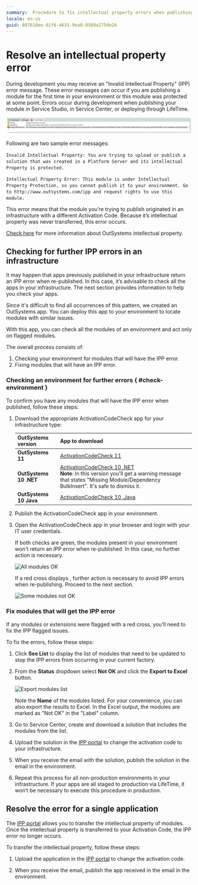 ```yaml
---
summary:  Procedure to fix intellectual property errors when publishing or deploying apps. Includes an OutSystems app and instructions to check your environments for future errors.
locale: en-us
guid: 807610ee-01f6-4631-9ea0-0509a275de26
---
```


# Resolve an intellectual property error

During development you may receive an "Invalid Intellectual Property" (IPP) error message. 
These error messages can occur if you are publishing a module for the first time in your environment or this module was protected at some point. Errors occur during development when publishing your module in Service Studio, in Service Center, or deploying through LifeTime.

![IPP error publishing](images/ipp-error-publish_SS.png)

Following are two sample error messages:

```Invalid Intellectual Property: You are trying to upload or publish a solution that was created in a Platform Server and its intellectual Property is protected.```

```Intellectual Property Error: This module is under Intellectual Property Protection, so you cannot publish it to your environment. Go to http://www.outsystems.com/ipp and request rights to use this module.```


This error means that the module you’re trying to publish originated in an infrastructure with a different Activation Code. Because it’s intellectual property was never transferred, this error occurs.

[Check here](../../enterprise/licensing/ipp/what-is-ipp.md) for more information about OutSystems intellectual property.


## Checking for further IPP errors in an infrastructure

<div class="info" markdown="1">

It may happen that apps previously published in your infrastructure return an IPP error when re-published. In this case, it’s advisable to check all the apps in  your infrastructure. The next section provides information to help you check your apps. 

</div>

Since it's difficult to find all occurrences of this pattern, we created an OutSystems app. You can deploy this app to your environment to locate modules with similar issues.

With this app, you can check all the modules of an environment and act only on flagged modules.

The overall process consists of:

1. Checking your environment for modules that will have the IPP error.
1. Fixing modules that will have an IPP error.

### Checking an environment for further errors { #check-environment }

To confirm you have any modules that will have the IPP error when published, follow these steps:

1. Download the appropriate ActivationCodeCheck app for your infrastructure type:

    | OutSystems version | App to download |
    |---|---|
    | **OutSystems 11** | [ActivationCodeCheck 11](files/ActivationCodeCheck-O11.oap) |
    | **OutSystems 10 .NET** | [ActivationCodeCheck 10 .NET](files/ActivationCodeCheck-O10.oap) <br/> **Note**: In this version you'll get a warning message that states "Missing Module/Dependency BulkInsert". It's safe to dismiss it.|
    | **OutSystems 10 Java** | [ActivationCodeCheck 10 .Java](files/ActivationCodeCheck-O10-Java.oap) |

1. Publish the ActivationCodeCheck app in your environment.
1. Open the ActivationCodeCheck app in your browser and login with your IT user credentials.

    If both checks are green, the modules present in your environment won't return an IPP error when re-published. In this case, no further action is necessary. 

    ![All modules OK](images/ipp-error-check-ok.png)

    If a red cross displays , further action is necessary to avoid IPP errors when re-publishing. Proceed to the next section.

    ![Some modules not OK](images/ipp-error-check-nok.png)

### Fix modules that will get the IPP error

If any modules or extensions were flagged with a red cross, you’ll need to fix the IPP flagged issues.

To fix the errors, follow these steps:

1. Click **See List** to display the list of modules that need to be updated to stop the IPP errors from occurring in your current factory.

1. From the **Status** dropdown select **Not OK** and click the **Export to Excel** button.

    ![Export modules list](images/ipp-error-check-export.png)

    Note the **Name** of the modules listed. For your convenience, you can also export the results to Excel. In the Excel output, the modules are marked as "Not OK" in the "Label" column.

1. Go to Service Center, create and download a solution that includes the modules from the list.

1. Upload the solution in the [IPP portal](http://www.outsystems.com/ipp/) to change the activation code to your infrastructure.

1. When you receive the email with the solution, publish the solution in the email in the environment.

1. Repeat this process for all non-production environments in your infrastructure. If your apps are all staged to production via LifeTime, it won’t be necessary to execute this procedure in production.

## Resolve the error for a single application


The [IPP portal](http://www.outsystems.com/ipp/) allows you to transfer the intellectual property of modules. Once the intellectual property is transferred to your Activation Code, the IPP error no longer occurs.

To transfer the intellectual property, follow these steps:

1. Upload the application in the [IPP portal](http://www.outsystems.com/ipp/) to change the activation code.

1. When you receive the email, publish the app received in the email in the environment. 
